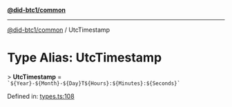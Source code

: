 [**@did-btc1/common**](../README.md)

***

[@did-btc1/common](../globals.md) / UtcTimestamp

# Type Alias: UtcTimestamp

&gt; **UtcTimestamp** = `` `${Year}-${Month}-${Day}T${Hours}:${Minutes}:${Seconds}` ``

Defined in: [types.ts:108](https://github.com/dcdpr/did-btc1-js/blob/4ab6f9915d95beed9bc633644c9db1539395f512/packages/common/src/types.ts#L108)
